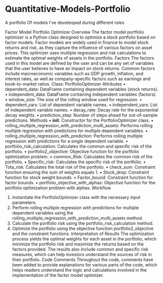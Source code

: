 # Quantitative-Models-Portfolio
A portfolio Of models I've develeoped during different roles

Factor Model Portfolio Optimizer
Overview
The factor model portfolio optimizer is a Python class designed to optimize a stock portfolio based on factor models. Factor models are widely used in finance to model stock returns and risk, as they capture the influence of various factors on asset prices. This optimizer uses multiple regression and risk calculations to estimate the optimal weights of assets in the portfolio.
Factors
The factors used in this model are defined by the user and can be any set of variables that the user believes to have an impact on stock returns. Common factors include macroeconomic variables such as GDP growth, inflation, and interest rates, as well as company-specific factors such as earnings and book-to-market ratios.
Class: PortfolioOptimizer
Attributes
•	dependent_data: DataFrame containing dependent variables (stock returns).
•	independent_data: DataFrame containing independent variables (factors).
•	window_size: The size of the rolling window used for regression.
•	dependent_vars: List of dependent variable names.
•	independent_vars: List of independent variable names.
•	decay_rate: Decay rate for the exponential decay weights.
•	prediction_step: Number of steps ahead for out-of-sample predictions.
Methods
•	__init__: Constructor for the PortfolioOptimizer class.
•	rolling_multiple_regression_with_prediction_multi_assets: Performs rolling multiple regression with predictions for multiple dependent variables.
•	rolling_multiple_regression_with_prediction: Performs rolling multiple regression with predictions for a single dependent variable.
•	portfolio_risk_calculation: Calculates the common and specific risk of the portfolio.
•	portfolio2_objective: Objective function for the portfolio optimization problem.
•	common_Risk: Calculates the common risk of the portfolio.
•	Specific_risk: Calculates the specific risk of the portfolio.
•	Tota_risk: Calculates the total risk of the portfolio.
•	check_sum: Constraint function ensuring the sum of weights equals 1.
•	Stock_drop: Constraint function for stock weight bounds.
•	Factor_bound: Constraint function for factor bounds.
•	portfolio_objective_with_alphas: Objective function for the portfolio optimization problem with alphas.
Workflow
1.	Instantiate the PortfolioOptimizer class with the necessary input parameters.
2.	Perform rolling multiple regression with predictions for multiple dependent variables using the rolling_multiple_regression_with_prediction_multi_assets method.
3.	Calculate the portfolio risk using the portfolio_risk_calculation method.
4.	Optimize the portfolio using the objective function portfolio2_objective and the constraint functions.
Interpretation of Results
The optimization process yields the optimal weights for each asset in the portfolio, which minimize the portfolio risk and maximize the returns based on the factors provided. The results also include common and specific risk measures, which can help investors understand the sources of risk in their portfolio.
Code Comments
Throughout the code, comments have been added to provide explanations for various parts of the code, which helps readers understand the logic and calculations involved in the implementation of the factor model optimizer.


